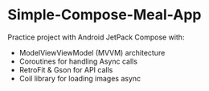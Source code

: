 # Simple-Compose-Meal-App

Practice project with Android JetPack Compose with:

- ModelViewViewModel (MVVM) architecture
- Coroutines for handling Async calls
- RetroFit & Gson for API calls
- Coil library for loading images async
